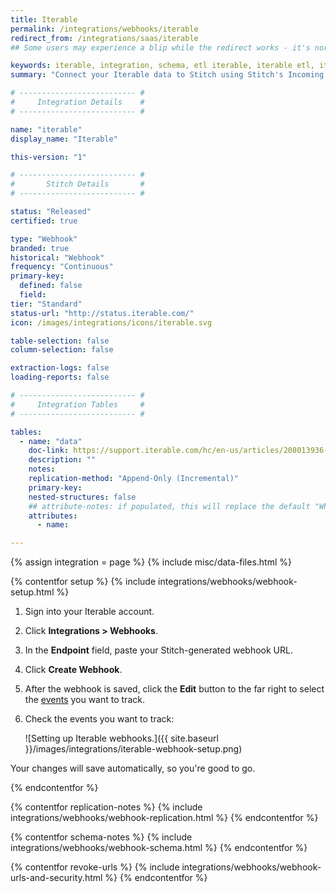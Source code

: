 ```yaml
---
title: Iterable
permalink: /integrations/webhooks/iterable
redirect_from: /integrations/saas/iterable
## Some users may experience a blip while the redirect works - it's normal.

keywords: iterable, integration, schema, etl iterable, iterable etl, iterable schema, stitch webhooks
summary: "Connect your Iterable data to Stitch using Stitch's Incoming Webhooks integration. In this guide, you'll find setup instructions, info about replication, and the data you can expect to see in your data warehouse."

# -------------------------- #
#     Integration Details    #
# -------------------------- #

name: "iterable"
display_name: "Iterable"

this-version: "1"

# -------------------------- #
#       Stitch Details       #
# -------------------------- #

status: "Released"
certified: true

type: "Webhook"
branded: true
historical: "Webhook"
frequency: "Continuous"
primary-key:
  defined: false
  field: 
tier: "Standard"
status-url: "http://status.iterable.com/"
icon: /images/integrations/icons/iterable.svg

table-selection: false
column-selection: false

extraction-logs: false
loading-reports: false

# -------------------------- #
#     Integration Tables     #
# -------------------------- #

tables:
  - name: "data"
    doc-link: https://support.iterable.com/hc/en-us/articles/208013936-System-Webhooks
    description: ""
    notes: 
    replication-method: "Append-Only (Incremental)"
    primary-key: 
    nested-structures: false
    ## attribute-notes: if populated, this will replace the default "While we try to include everything here..." copy.
    attributes:
      - name: 

---
```

{% assign integration = page %}
{% include misc/data-files.html %}

{% contentfor setup %}
{% include integrations/webhooks/webhook-setup.html %}

1. Sign into your Iterable account.
2. Click **Integrations > Webhooks**.
3. In the **Endpoint** field, paste your Stitch-generated webhook URL.
4. Click **Create Webhook**.
5. After the webhook is saved, click the **Edit** button to the far right to select the [events](https://support.iterable.com/hc/en-us/articles/208013936-System-Webhooks) you want to track.
6. Check the events you want to track:

   ![Setting up Iterable webhooks.]({{ site.baseurl }}/images/integrations/iterable-webhook-setup.png)

Your changes will save automatically, so you're good to go.
 
{% endcontentfor %}


{% contentfor replication-notes %}
{% include integrations/webhooks/webhook-replication.html %}
{% endcontentfor %}



{% contentfor schema-notes %}
{% include integrations/webhooks/webhook-schema.html %}
{% endcontentfor %}



{% contentfor revoke-urls %}
{% include integrations/webhooks/webhook-urls-and-security.html %}
{% endcontentfor %}